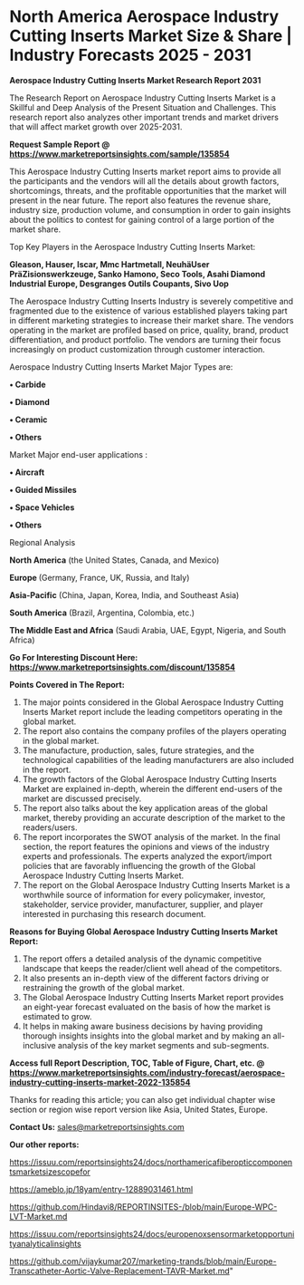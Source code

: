  # North America Aerospace Industry Cutting Inserts Market Size & Share | Industry Forecasts 2025 - 2031

<strong>Aerospace Industry Cutting Inserts Market Research Report 2031</strong>

The Research Report on Aerospace Industry Cutting Inserts Market is a Skillful and Deep Analysis of the Present Situation and Challenges. This research report also analyzes other important trends and market drivers that will affect market growth over 2025-2031.

<strong>Request Sample Report @ <a href=https://www.marketreportsinsights.com/sample/135854>https://www.marketreportsinsights.com/sample/135854</a></strong>

This Aerospace Industry Cutting Inserts market report aims to provide all the participants and the vendors will all the details about growth factors, shortcomings, threats, and the profitable opportunities that the market will present in the near future. The report also features the revenue share, industry size, production volume, and consumption in order to gain insights about the politics to contest for gaining control of a large portion of the market share.

Top Key Players in the Aerospace Industry Cutting Inserts Market:

<strong>Gleason, Hauser, Iscar, Mmc Hartmetall, NeuhäUser PräZisionswerkzeuge, Sanko Hamono, Seco Tools, Asahi Diamond Industrial Europe, Desgranges Outils Coupants, Sivo Uop</strong>

The Aerospace Industry Cutting Inserts Industry is severely competitive and fragmented due to the existence of various established players taking part in different marketing strategies to increase their market share. The vendors operating in the market are profiled based on price, quality, brand, product differentiation, and product portfolio. The vendors are turning their focus increasingly on product customization through customer interaction.

Aerospace Industry Cutting Inserts Market Major Types are:

<strong>• Carbide

• Diamond

• Ceramic

• Others</strong>

Market Major end-user applications :

<strong>• Aircraft

• Guided Missiles

• Space Vehicles

• Others</strong>

Regional Analysis

</u><strong><b>North America</b></strong> (the United States, Canada, and Mexico)

<strong><b>Europe </b></strong>(Germany, France, UK, Russia, and Italy)

<strong><b>Asia-Pacific</b></strong> (China, Japan, Korea, India, and Southeast Asia)

<strong><b>South America</b></strong> (Brazil, Argentina, Colombia, etc.)

<strong><b>The Middle East and Africa</b></strong> (Saudi Arabia, UAE, Egypt, Nigeria, and South Africa)

<strong>Go For Interesting Discount Here: <a href=https://www.marketreportsinsights.com/discount/135854>https://www.marketreportsinsights.com/discount/135854</a></strong>

<strong>Points Covered in The Report:</strong>
<ol>
  <li>The major points considered in the Global Aerospace Industry Cutting Inserts Market report include the leading competitors operating in the global market.</li>
  <li>The report also contains the company profiles of the players operating in the global market.</li>
  <li>The manufacture, production, sales, future strategies, and the technological capabilities of the leading manufacturers are also included in the report.</li>
  <li>The growth factors of the Global Aerospace Industry Cutting Inserts Market are explained in-depth, wherein the different end-users of the market are discussed precisely.</li>
  <li>The report also talks about the key application areas of the global market, thereby providing an accurate description of the market to the readers/users.</li>
  <li>The report incorporates the SWOT analysis of the market. In the final section, the report features the opinions and views of the industry experts and professionals. The experts analyzed the export/import policies that are favorably influencing the growth of the Global Aerospace Industry Cutting Inserts Market.</li>
  <li>The report on the Global Aerospace Industry Cutting Inserts Market is a worthwhile source of information for every policymaker, investor, stakeholder, service provider, manufacturer, supplier, and player interested in purchasing this research document.</li>
</ol>
<strong>Reasons for Buying Global Aerospace Industry Cutting Inserts Market Report:</strong>

<ol>
  <li>The report offers a detailed analysis of the dynamic competitive landscape that keeps the reader/client well ahead of the competitors.</li>
  <li>It also presents an in-depth view of the different factors driving or restraining the growth of the global market.</li>
  <li>The Global Aerospace Industry Cutting Inserts Market report provides an eight-year forecast evaluated on the basis of how the market is estimated to grow.</li>
  <li>It helps in making aware business decisions by having providing thorough insights insights into the global market and by making an all-inclusive analysis of the key market segments and sub-segments.</li>
</ol>
<strong>Access full Report Description, TOC, Table of Figure, Chart, etc. @ <a href=https://www.marketreportsinsights.com/industry-forecast/aerospace-industry-cutting-inserts-market-2022-135854>https://www.marketreportsinsights.com/industry-forecast/aerospace-industry-cutting-inserts-market-2022-135854</a></strong>


Thanks for reading this article; you can also get individual chapter wise section or region wise report version like Asia, United States, Europe.

<strong>Contact Us:</strong>
sales@marketreportsinsights.com

<strong>Our other reports:</strong>

<a href=https://issuu.com/reportsinsights24/docs/northamericafiberopticcomponentsmarketsizescopefor>https://issuu.com/reportsinsights24/docs/northamericafiberopticcomponentsmarketsizescopefor</a>

<a href=https://ameblo.jp/18yam/entry-12889031461.html>https://ameblo.jp/18yam/entry-12889031461.html</a>

<a href=https://github.com/Hindavi8/REPORTINSITES-/blob/main/Europe-WPC-LVT-Market.md>https://github.com/Hindavi8/REPORTINSITES-/blob/main/Europe-WPC-LVT-Market.md</a>

<a href=https://issuu.com/reportsinsights24/docs/europenoxsensormarketopportunityanalyticalinsights>https://issuu.com/reportsinsights24/docs/europenoxsensormarketopportunityanalyticalinsights</a>

<a href=https://github.com/vijaykumar207/marketing-trands/blob/main/Europe-Transcatheter-Aortic-Valve-Replacement-TAVR-Market.md>https://github.com/vijaykumar207/marketing-trands/blob/main/Europe-Transcatheter-Aortic-Valve-Replacement-TAVR-Market.md</a>"
